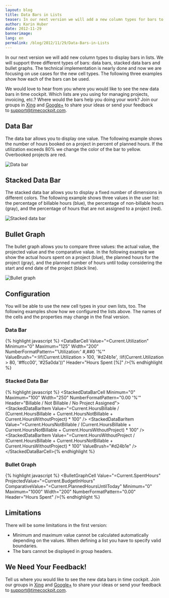 ```yaml
---
layout: blog
title: Data Bars in Lists
teaser: In our next version we will add a new column types for bars to lists. We will support three different types of bars -  DataBar, StackedDataBar and BulletGraph.
author: Karin Huber
date: 2012-11-29
bannerimage: 
lang: en
permalink: /blog/2012/11/29/Data-Bars-in-Lists
---
```


<p xmlns="http://www.w3.org/1999/xhtml">In our next version we will add new column types to display bars in lists. We will support three different types of bars: data bars, stacked data bars and bullet graphs. The technical implementation is nearly done and now we are focusing on use cases for the new cell types. The following three examples show how each of the bars can be used.</p><p xmlns="http://www.w3.org/1999/xhtml">We would love to hear from you where you would like to see the new data bars in time cockpit. Which lists are you using for managing projects, invoicing, etc.? Where would the bars help you doing your work? Join our groups in <a href="https://www.xing.com/net/timecockpit/ideen-vorschlage-feedback-468148/data-bars-in-listen-42821285/42821285/save/#42821285" target="_blank">Xing</a> and <a href="https://plus.google.com/u/0/100277396048641818309/posts/2ceH1z6TJeo" target="_blank">Google+</a> to share your ideas or send your feedback to <a href="mailto:support@timecockpit.com">support@timecockpit.com</a>.</p><h2 xmlns="http://www.w3.org/1999/xhtml">Data Bar</h2><p xmlns="http://www.w3.org/1999/xhtml">The data bar allows you to display one value. The following example shows the number of hours booked on a project in percent of planned hours. If the utilization exceeds 80% we change the color of the bar to yellow. Overbooked projects are red.</p><p xmlns="http://www.w3.org/1999/xhtml">
  <img src="{{site.baseurl}}/content/images/blog/2012/11/DataBar.png" alt="Data bar" title="Data bar" />
</p><h2 xmlns="http://www.w3.org/1999/xhtml">Stacked Data Bar</h2><p xmlns="http://www.w3.org/1999/xhtml">The stacked data bar allows you to display a fixed number of dimensions in different colors. The following example shows three values in the user list: the percentage of billable hours (blue), the percentage of non-billable hours (gray), and the percentage of hours that are not assigned to a project (red).</p><p xmlns="http://www.w3.org/1999/xhtml">
  <img src="{{site.baseurl}}/content/images/blog/2012/11/StackedDataBar.png" alt="Stacked data bar" title="Stacked data bar" />
</p><h2 xmlns="http://www.w3.org/1999/xhtml">Bullet Graph</h2><p xmlns="http://www.w3.org/1999/xhtml">The bullet graph allows you to compare three values: the actual value, the projected value and the comparative value. In the following example we show the actual hours spent on a project (blue), the planned hours for the project (gray), and the planned number of hours until today considering the start and end date of the project (black line).</p><p xmlns="http://www.w3.org/1999/xhtml">
  <img src="{{site.baseurl}}/content/images/blog/2012/11/BulletGraph.png" alt="Bullet graph" title="Bullet graph" />
</p><h2 xmlns="http://www.w3.org/1999/xhtml">Configuration</h2><p xmlns="http://www.w3.org/1999/xhtml">You will be able to use the new cell types in your own lists, too. The following examples show how we configured the lists above. The names of the cells and the properties may change in the final version.</p><h3 xmlns="http://www.w3.org/1999/xhtml">Data Bar</h3>{% highlight javascript %} &lt;DataBarCell Value=&quot;=Current.Utilization&quot; Minimum=&quot;0&quot; Maximum=&quot;125&quot; Width=&quot;200&quot; &#xA;    NumberFormatPattern=&quot;'Utilization:' #,##0 '%'&quot;&#xA;    ValueBrush=&quot;=:Iif(Current.Utilization &gt; 100, '#d24b1e', :Iif(Current.Utilization &gt; 80, '#ffcc00', '#25a0da'))&quot; &#xA;    Header=&quot;Hours Spent [%]&quot; /&gt;{% endhighlight %}<h3 xmlns="http://www.w3.org/1999/xhtml">Stacked Data Bar</h3>{% highlight javascript %} &lt;StackedDataBarCell Minimum=&quot;0&quot; Maximum=&quot;100&quot; Width=&quot;250&quot; NumberFormatPattern=&quot;0.00 '%'&quot; Header=&quot;Billable / Not Billable / No Project Assigned&quot;&gt;&#xA;    &lt;StackedDataBarItem Value=&quot;=Current.HoursBillable / (Current.HoursBillable + Current.HoursNotBillable + Current.HoursWithoutProject) * 100&quot; /&gt;&#xA;    &lt;StackedDataBarItem Value=&quot;=Current.HoursNotBillable / (Current.HoursBillable + Current.HoursNotBillable + Current.HoursWithoutProject) * 100&quot; /&gt;&#xA;    &lt;StackedDataBarItem Value=&quot;=Current.HoursWithoutProject / (Current.HoursBillable + Current.HoursNotBillable + Current.HoursWithoutProject) * 100&quot; ValueBrush=&quot;#d24b1e&quot; /&gt;&#xA; &lt;/StackedDataBarCell&gt;{% endhighlight %}<h3 xmlns="http://www.w3.org/1999/xhtml">Bullet Graph</h3>{% highlight javascript %} &lt;BulletGraphCell Value=&quot;=Current.SpentHours&quot; ProjectedValue=&quot;=Current.BudgetInHours&quot; ComparativeValue=&quot;=Current.PlannedHoursUntilToday&quot;&#xA;    Minimum=&quot;0&quot; Maximum=&quot;1000&quot; Width=&quot;200&quot; &#xA;    NumberFormatPattern=&quot;0.00&quot;&#xA;    Header=&quot;Hours Spent&quot; /&gt;{% endhighlight %}<h2 xmlns="http://www.w3.org/1999/xhtml">Limitations</h2><p xmlns="http://www.w3.org/1999/xhtml">There will be some limitations in the first version:</p><ul xmlns="http://www.w3.org/1999/xhtml">
  <li>Minimum and maximum value cannot be calculated automatically depending on the values. When defining a list you have to specify valid boundaries.</li>
  <li>The bars cannot be displayed in group headers.</li>
</ul><h2 xmlns="http://www.w3.org/1999/xhtml">We Need Your Feedback!</h2><p xmlns="http://www.w3.org/1999/xhtml">Tell us where you would like to see the new data bars in time cockpit. Join our groups in <a href="https://www.xing.com/net/timecockpit/ideen-vorschlage-feedback-468148/data-bars-in-listen-42821285/42821285/save/#42821285" target="_blank">Xing</a> and <a href="https://plus.google.com/u/0/100277396048641818309/posts/2ceH1z6TJeo" target="_blank">Google+</a> to share your ideas or send your feedback to <a href="mailto:support@timecockpit.com">support@timecockpit.com</a>.</p>